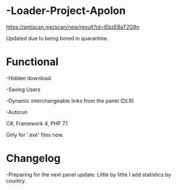 # -Loader-Project-Apolon
https://antiscan.me/scan/new/result?id=lEbzEBaT2G9n

Updated due to being bored in quarantine.

# Functional
-Hidden download

-Saving Users

-Dynamic interchangeable links from the panel (DLR)

-Autorun

C#, Framework 4, PHP 7.1

Only for '.exe' files now.

# Changelog
-Preparing for the next panel update. Little by little I add statistics by country.
